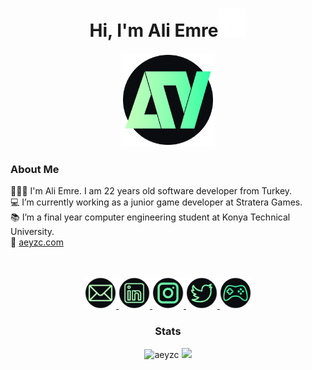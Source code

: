 # <h1 align="center">Hi, I'm Ali Emre<a><img src="Images/wave.gif" width="45px" /></h1>
    
<p align="center">
    <a href="http://aeyzc.com">
         <img alt="aeyzc" src="Images/logo.png"
         width=150" height="150"></a>
</p>

<div>
<h3 align="left">About Me</h3>
👨🏻‍💻 I'm Ali Emre. I am 22 years old software developer from Turkey.<br>
💻 I’m currently working as a junior game developer at Stratera Games.<br>
📚 I’m a final year computer engineering student at Konya Technical University.<br>
🔗 <a href="https://www.aeyzc.com/">aeyzc.com</a> <br><br><br>

<p align="center">
   <a href="mailto:aeyazc@gmail.com">
         <img alt="Mail" src="Images/mail.png"
         width=50" height="50">
      </a>
      <a href="https://www.linkedin.com/in/aeyzc/">
         <img alt="Linkedin" src="Images/in.png"
         width=50" height="50">
      </a>
      <a href="http://instagram.com/aeyazc">
         <img alt="Instagram" src="Images/insta.png"
         width=50" height="50">
      </a>
      <a href="https://twitter.com/aeyzc">
         <img alt="Twitter" src="Images/tw.png"
         width=50" height="50">
      </a>
      <a href="https://aeyzc.itch.io/">
         <img alt="Games" src="Images/games.png"
         width=50" height="50">
      </a>
</p>

<h3 align="center">Stats</h3>
<div align="center">
<img width="340em" src="https://github-readme-streak-stats.herokuapp.com/?user=aeyzc&background=0a0c10&ring=87ffb0&fire=87ffb0&stroke=c1ffbb&date_format=j/n/Y&currStreakLabel=87ffb0&sideNums=87ffb0&sideLabels=87ffb0&dates=87ffb0&currStreakNum=87ffb0&border=87ffb0" alt="aeyzc" />
<img height="135em" src="https://github-readme-stats.vercel.app/api?username=aeyzc&show_icons=true&hide_border=false&title_color=35ffa7&text_color=87ffb0&icon_color=35ffa7&bg_color=0a0c10&border_color=87ffb0&include_all_commits=true&count_private=true&hide=issues,prs"/>
</div>

